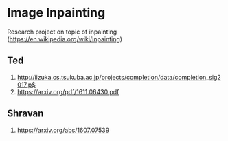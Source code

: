 # Image Inpainting

Research project on topic of inpainting (https://en.wikipedia.org/wiki/Inpainting)


## Ted 
1. http://iizuka.cs.tsukuba.ac.jp/projects/completion/data/completion_sig2017.p$
2. https://arxiv.org/pdf/1611.06430.pdf

## Shravan 

1. https://arxiv.org/abs/1607.07539


